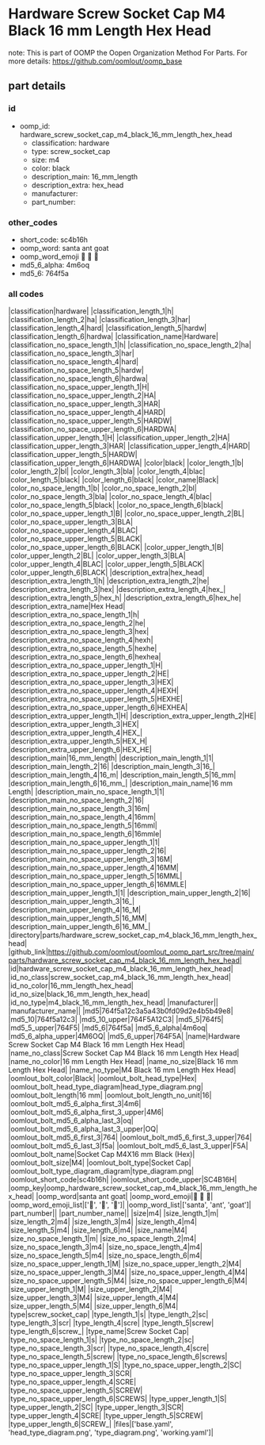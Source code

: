# Hardware Screw Socket Cap M4 Black 16 mm Length Hex Head  

note: This is part of OOMP the Oopen Organization Method For Parts. For more details: https://github.com/oomlout/oomp_base

##  part details





### id
* oomp_id: hardware_screw_socket_cap_m4_black_16_mm_length_hex_head
  * classification: hardware
  * type: screw_socket_cap
  * size: m4
  * color: black
  * description_main: 16_mm_length
  * description_extra: hex_head
  * manufacturer: 
  * part_number: 

### other_codes
* short_code: sc4b16h
* oomp_word: santa ant goat
* oomp_word_emoji :santa: :ant: :goat:
* md5_6_alpha: 4m6oq
* md5_6: 764f5a

### all codes 
|classification|hardware|
|classification_length_1|h|
|classification_length_2|ha|
|classification_length_3|har|
|classification_length_4|hard|
|classification_length_5|hardw|
|classification_length_6|hardwa|
|classification_name|Hardware|
|classification_no_space_length_1|h|
|classification_no_space_length_2|ha|
|classification_no_space_length_3|har|
|classification_no_space_length_4|hard|
|classification_no_space_length_5|hardw|
|classification_no_space_length_6|hardwa|
|classification_no_space_upper_length_1|H|
|classification_no_space_upper_length_2|HA|
|classification_no_space_upper_length_3|HAR|
|classification_no_space_upper_length_4|HARD|
|classification_no_space_upper_length_5|HARDW|
|classification_no_space_upper_length_6|HARDWA|
|classification_upper_length_1|H|
|classification_upper_length_2|HA|
|classification_upper_length_3|HAR|
|classification_upper_length_4|HARD|
|classification_upper_length_5|HARDW|
|classification_upper_length_6|HARDWA|
|color|black|
|color_length_1|b|
|color_length_2|bl|
|color_length_3|bla|
|color_length_4|blac|
|color_length_5|black|
|color_length_6|black|
|color_name|Black|
|color_no_space_length_1|b|
|color_no_space_length_2|bl|
|color_no_space_length_3|bla|
|color_no_space_length_4|blac|
|color_no_space_length_5|black|
|color_no_space_length_6|black|
|color_no_space_upper_length_1|B|
|color_no_space_upper_length_2|BL|
|color_no_space_upper_length_3|BLA|
|color_no_space_upper_length_4|BLAC|
|color_no_space_upper_length_5|BLACK|
|color_no_space_upper_length_6|BLACK|
|color_upper_length_1|B|
|color_upper_length_2|BL|
|color_upper_length_3|BLA|
|color_upper_length_4|BLAC|
|color_upper_length_5|BLACK|
|color_upper_length_6|BLACK|
|description_extra|hex_head|
|description_extra_length_1|h|
|description_extra_length_2|he|
|description_extra_length_3|hex|
|description_extra_length_4|hex_|
|description_extra_length_5|hex_h|
|description_extra_length_6|hex_he|
|description_extra_name|Hex Head|
|description_extra_no_space_length_1|h|
|description_extra_no_space_length_2|he|
|description_extra_no_space_length_3|hex|
|description_extra_no_space_length_4|hexh|
|description_extra_no_space_length_5|hexhe|
|description_extra_no_space_length_6|hexhea|
|description_extra_no_space_upper_length_1|H|
|description_extra_no_space_upper_length_2|HE|
|description_extra_no_space_upper_length_3|HEX|
|description_extra_no_space_upper_length_4|HEXH|
|description_extra_no_space_upper_length_5|HEXHE|
|description_extra_no_space_upper_length_6|HEXHEA|
|description_extra_upper_length_1|H|
|description_extra_upper_length_2|HE|
|description_extra_upper_length_3|HEX|
|description_extra_upper_length_4|HEX_|
|description_extra_upper_length_5|HEX_H|
|description_extra_upper_length_6|HEX_HE|
|description_main|16_mm_length|
|description_main_length_1|1|
|description_main_length_2|16|
|description_main_length_3|16_|
|description_main_length_4|16_m|
|description_main_length_5|16_mm|
|description_main_length_6|16_mm_|
|description_main_name|16 mm Length|
|description_main_no_space_length_1|1|
|description_main_no_space_length_2|16|
|description_main_no_space_length_3|16m|
|description_main_no_space_length_4|16mm|
|description_main_no_space_length_5|16mml|
|description_main_no_space_length_6|16mmle|
|description_main_no_space_upper_length_1|1|
|description_main_no_space_upper_length_2|16|
|description_main_no_space_upper_length_3|16M|
|description_main_no_space_upper_length_4|16MM|
|description_main_no_space_upper_length_5|16MML|
|description_main_no_space_upper_length_6|16MMLE|
|description_main_upper_length_1|1|
|description_main_upper_length_2|16|
|description_main_upper_length_3|16_|
|description_main_upper_length_4|16_M|
|description_main_upper_length_5|16_MM|
|description_main_upper_length_6|16_MM_|
|directory|parts/hardware_screw_socket_cap_m4_black_16_mm_length_hex_head|
|github_link|https://github.com/oomlout/oomlout_oomp_part_src/tree/main/parts/hardware_screw_socket_cap_m4_black_16_mm_length_hex_head|
|id|hardware_screw_socket_cap_m4_black_16_mm_length_hex_head|
|id_no_class|screw_socket_cap_m4_black_16_mm_length_hex_head|
|id_no_color|16_mm_length_hex_head|
|id_no_size|black_16_mm_length_hex_head|
|id_no_type|m4_black_16_mm_length_hex_head|
|manufacturer||
|manufacturer_name||
|md5|764f5a12c3a5a43b0fd09d2e4b5b49e8|
|md5_10|764f5a12c3|
|md5_10_upper|764F5A12C3|
|md5_5|764f5|
|md5_5_upper|764F5|
|md5_6|764f5a|
|md5_6_alpha|4m6oq|
|md5_6_alpha_upper|4M6OQ|
|md5_6_upper|764F5A|
|name|Hardware Screw Socket Cap M4 Black 16 mm Length Hex Head|
|name_no_class|Screw Socket Cap M4 Black 16 mm Length Hex Head|
|name_no_color|16 mm Length Hex Head|
|name_no_size|Black 16 mm Length Hex Head|
|name_no_type|M4 Black 16 mm Length Hex Head|
|oomlout_bolt_color|Black|
|oomlout_bolt_head_type|Hex|
|oomlout_bolt_head_type_diagram|head_type_diagram.png|
|oomlout_bolt_length|16 mm|
|oomlout_bolt_length_no_unit|16|
|oomlout_bolt_md5_6_alpha_first_3|4m6|
|oomlout_bolt_md5_6_alpha_first_3_upper|4M6|
|oomlout_bolt_md5_6_alpha_last_3|oq|
|oomlout_bolt_md5_6_alpha_last_3_upper|OQ|
|oomlout_bolt_md5_6_first_3|764|
|oomlout_bolt_md5_6_first_3_upper|764|
|oomlout_bolt_md5_6_last_3|f5a|
|oomlout_bolt_md5_6_last_3_upper|F5A|
|oomlout_bolt_name|Socket Cap M4X16 mm Black (Hex)|
|oomlout_bolt_size|M4|
|oomlout_bolt_type|Socket Cap|
|oomlout_bolt_type_diagram_diagram|type_diagram.png|
|oomlout_short_code|sc4b16h|
|oomlout_short_code_upper|SC4B16H|
|oomp_key|oomp_hardware_screw_socket_cap_m4_black_16_mm_length_hex_head|
|oomp_word|santa ant goat|
|oomp_word_emoji|:santa: :ant: :goat:|
|oomp_word_emoji_list|[':santa:', ':ant:', ':goat:']|
|oomp_word_list|['santa', 'ant', 'goat']|
|part_number||
|part_number_name||
|size|m4|
|size_length_1|m|
|size_length_2|m4|
|size_length_3|m4|
|size_length_4|m4|
|size_length_5|m4|
|size_length_6|m4|
|size_name|M4|
|size_no_space_length_1|m|
|size_no_space_length_2|m4|
|size_no_space_length_3|m4|
|size_no_space_length_4|m4|
|size_no_space_length_5|m4|
|size_no_space_length_6|m4|
|size_no_space_upper_length_1|M|
|size_no_space_upper_length_2|M4|
|size_no_space_upper_length_3|M4|
|size_no_space_upper_length_4|M4|
|size_no_space_upper_length_5|M4|
|size_no_space_upper_length_6|M4|
|size_upper_length_1|M|
|size_upper_length_2|M4|
|size_upper_length_3|M4|
|size_upper_length_4|M4|
|size_upper_length_5|M4|
|size_upper_length_6|M4|
|type|screw_socket_cap|
|type_length_1|s|
|type_length_2|sc|
|type_length_3|scr|
|type_length_4|scre|
|type_length_5|screw|
|type_length_6|screw_|
|type_name|Screw Socket Cap|
|type_no_space_length_1|s|
|type_no_space_length_2|sc|
|type_no_space_length_3|scr|
|type_no_space_length_4|scre|
|type_no_space_length_5|screw|
|type_no_space_length_6|screws|
|type_no_space_upper_length_1|S|
|type_no_space_upper_length_2|SC|
|type_no_space_upper_length_3|SCR|
|type_no_space_upper_length_4|SCRE|
|type_no_space_upper_length_5|SCREW|
|type_no_space_upper_length_6|SCREWS|
|type_upper_length_1|S|
|type_upper_length_2|SC|
|type_upper_length_3|SCR|
|type_upper_length_4|SCRE|
|type_upper_length_5|SCREW|
|type_upper_length_6|SCREW_|
|files|['base.yaml', 'head_type_diagram.png', 'type_diagram.png', 'working.yaml']|
